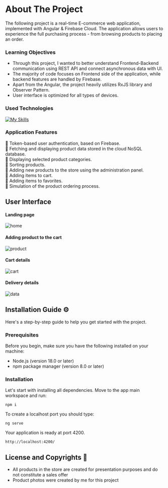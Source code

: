 # About The Project
The following project is a real-time E-commerce web application, implemented with Angular & Firebase Cloud. 
The application allows users to experience the full purchasing process - from browsing products to placing an order.

### Learning Objectives
- Through this project, I wanted to better understand Frontend-Backend communication using REST API and connect asynchronous data with UI. <br/>
- The majority of code focuses on Frontend side of the application, while backend features are handled by Firebase. <br/>
- Apart from the Angular, the project heavily utilizes RxJS library and Observer Pattern. <br/>
- User interface is optimized for all types of devices. <br/>

### Used Technologies
[![My Skills](https://skillicons.dev/icons?i=angular,typescript,rxjs,sass,tailwind,firebase)](https://skillicons.dev)

### Application Features
🔷 Token-based user authentication, based on Firebase. </br>
🔷 Fetching and displaying product data stored in the cloud NoSQL database. </br>
🔷 Displaying selected product categories. </br>
🔷 Sorting products. </br>
🔷 Adding new products to the store using the administration panel. </br>
🔷 Adding items to cart. </br>
🔷 Adding items to favorites. </br>
🔷 Simulation of the product ordering process. </br>

## User Interface
#### Landing page
![home](https://github.com/user-attachments/assets/c12cf253-c4de-4096-a5bc-c70221ba308c)
#### Adding product to the cart
![product](https://github.com/user-attachments/assets/d7d30d07-80c1-464f-8e58-917ad099b4c0)
#### Cart details
![cart](https://github.com/user-attachments/assets/853dca67-9117-4bcb-b9e4-f0a6a8475cb9)
#### Delivery details
![data](https://github.com/user-attachments/assets/70aa1f90-b4a4-4ffa-9e49-91de25ee0304)

## Installation Guide ⚙️

Here's a step-by-step guide to help you get started with the project.

### Prerequisites

Before you begin, make sure you have the following installed on your machine:

- Node.js (version 18.0 or later)
- npm package manager (version 8.0 or later)

### Installation

Let's start with installing all dependencies. Move to the app main workspace and run:

    npm i

To create a localhost port you should type:

    ng serve

Your application is ready at port 4200.

    http://localhost:4200/

## License and Copyrights 📜

- All products in the store are created for presentation purposes and do not constitute a sales offer
- Product photos were created by me for this project
